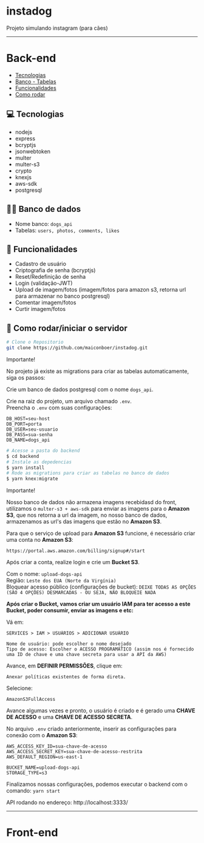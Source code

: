 # instadog
Projeto simulando instagram (para cães)

------------------------------------------

# Back-end

* [Tecnologias](#computer-tecnologias)
* [Banco - Tabelas](#rocket-banco-tabelas)
* [Funcionalidades](#rocket-Funcionalidades)
* [Como rodar](#construction_worker-como-rodar)


## :computer: Tecnologias
- nodejs
- express
- bcryptjs
- jsonwebtoken
- multer
- multer-s3
- crypto
- knexjs
- aws-sdk
- postgresql

## 🏦🎲 Banco de dados

- Nome banco: ```dogs_api```
- Tabelas: ``` users, photos, comments, likes ```

## :rocket: Funcionalidades

- Cadastro de usuário
- Criptografia de senha (bcryptjs)
- Reset/Redefinição de senha
- Login (validação-JWT)
- Upload de imagem/fotos (imagem/fotos para amazon s3, retorna url para armazenar no banco postgresql)
- Comentar imagem/fotos
- Curtir imagem/fotos

## :construction_worker: Como rodar/iniciar o servidor
```bash
# Clone o Repositorio
git clone https://github.com/maiconboer/instadog.git
```

Importante!

No projeto já existe as migrations para criar as tabelas automaticamente, siga os passos: 

Crie um banco de dados postgresql com o nome ```dogs_api```.

Crie na raiz do projeto, um arquivo chamado ```.env```.  
Preencha o ```.env``` com suas configurações:

    DB_HOST=seu-host  
    DB_PORT=porta   
    DB_USER=seu-usuario
    DB_PASS=sua-senha
    DB_NAME=dogs_api
    

```bash
# Acesse a pasta do backend
$ cd backend
# Instale as depedencias
$ yarn install
# Rode as migrations para criar as tabelas no banco de dados
$ yarn knex:migrate
```

Importante!

Nosso banco de dados não armazena imagens recebidasd do front, utilizamos o ```multer-s3 + aws-sdk``` para enviar as imagens para o **Amazon S3**, que nos retorna a url da imagem, no nosso banco de dados, armazenamos as url's das imagens que estão no **Amazon S3**.

Para que o serviço de upload para **Amazon S3** funcione, é necessário criar uma conta no **Amazon S3**:

    https://portal.aws.amazon.com/billing/signup#/start  
    
Após criar a conta, realize login e crie um **Bucket S3**.

Com o nome: ```upload-dogs-api```  
Região:  ```Leste dos EUA (Norte da Virgínia)```  
Bloquear acesso público (configurações de bucket): ``` DEIXE TODAS AS OPÇÕES (SÃO 4 OPÇÕES) DESMARCADAS - OU SEJA, NÃO BLOQUEIE NADA ```     


**Após criar o Bucket, vamos criar um usuário IAM para ter acesso a este Bucket, poder consumir, enviar as imagens e etc:**  

 Vá em:
 
    SERVICES > IAM > USUÁRIOS > ADICIONAR USUÁRIO
    
    Nome de usuário: pode escolher o nome desejado
    Tipo de acesso: Escolher o ACESSO PROGRAMÁTICO (assim nos é fornecido uma ID de chave e uma chave secreta para usar a API da AWS)
    
Avance, em **DEFINIR PERMISSÕES**, clique em:  

    Anexar políticas existentes de forma direta.
    
Selecione:  

    AmazonS3FullAccess
    
Avance algumas vezes e pronto, o usuário é criado e é gerado uma **CHAVE DE ACESSO** e uma **CHAVE DE ACESSO SECRETA**.  

No arquivo ```.env``` criado anteriormente, inserir as configurações para conexão com o **Amazon S3**:    

    AWS_ACCESS_KEY_ID=sua-chave-de-acesso
    AWS_ACCESS_SECRET_KEY=sua-chave-de-acesso-restrita
    AWS_DEFAULT_REGION=us-east-1

    BUCKET_NAME=upload-dogs-api
    STORAGE_TYPE=s3
    
Finalizamos nossas configurações, podemos executar o backend com o comando: ```yarn start```

API rodando no endereço: http://localhost:3333/

------------------------------------------

# Front-end

